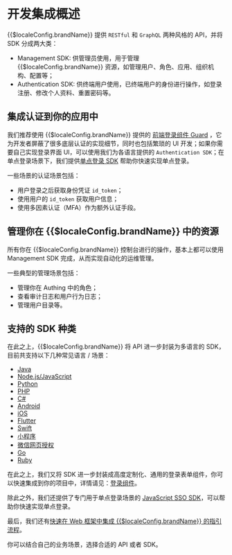 # 开发集成概述

<LastUpdated/>

{{$localeConfig.brandName}} 提供 `RESTful` 和 `GraphQL` 两种风格的 API，并将 SDK 分成两大类：
- Management SDK: 供管理员使用，用于管理 {{$localeConfig.brandName}} 资源，如管理用户、角色、应用、组织机构、配置等；
- Authentication SDK: 供终端用户使用，已终端用户的身份进行操作，如登录注册、修改个人资料、重置密码等。

## 集成认证到你的应用中

我们推荐使用 {{$localeConfig.brandName}} 提供的 [前端登录组件 Guard](./guard/README.md) ，它为开发者屏蔽了很多底层认证的实现细节，同时也包括繁琐的 UI 开发；如果你需要自己实现登录界面 UI，可以使用我们为各语言提供的 `Authentication SDK`；在单点登录场景下，我们提供[单点登录 SDK](./sdk-for-sso.md) 帮助你快速实现单点登录。

一些场景的认证场景包括：

- 用户登录之后获取身份凭证 `id_token`；
- 使用用户的 `id_token` 获取用户信息；
- 使用多因素认证（MFA）作为额外认证手段。

## 管理你在 {{$localeConfig.brandName}} 中的资源

所有你在 {{$localeConfig.brandName}} 控制台进行的操作，基本上都可以使用 Management SDK 完成，从而实现自动化的运维管理。

一些典型的管理场景包括：

- 管理你在 Authing 中的角色；
- 查看审计日志和用户行为日志；
- 管理用户目录等。

## 支持的 SDK 种类

在此之上，{{$localeConfig.brandName}} 将 API 进一步封装为多语言的 SDK，目前共支持以下几种常见语言 / 场景：

- [Java](./sdk-for-java/README.md)
- [Node.js/JavaScript](./sdk-for-node/README.md)
- [Python](./sdk-for-python/README.md)
- [PHP](./sdk-for-php/README.md)
- [C#](./sdk-for-csharp/README.md)
- [Android](./sdk-for-android/README.md)
- [iOS](./sdk-for-ios/README.md)
- [Flutter](./sdk-for-flutter.md)
- [Swift](./sdk-for-swift.md)
- [小程序](./sdk-for-wxapp.md)
- [微信网页授权](./sdk-for-wxmp.md)
- [Go](./sdk-for-go.md)
- [Ruby](./sdk-for-ruby.md)

在此之上，我们又将 SDK 进一步封装成高度定制化、通用的登录表单组件，你可以快速集成到你的项目中，详情请见：[登录组件](./guard/README.md)。

除此之外，我们还提供了专门用于单点登录场景的 [JavaScript SSO SDK](./sdk-for-sso.md)，可以帮助你快速实现单点登录。

最后，我们还有[快速在 Web 框架中集成 {{$localeConfig.brandName}} 的指引流程](./frameworks.md)。

你可以结合自己的业务场景，选择合适的 API 或者 SDK。